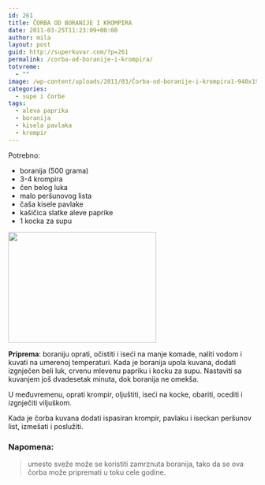 ```yaml
---
id: 261
title: ČORBA OD BORANIJE I KROMPIRA
date: 2011-03-25T11:23:09+00:00
author: mila
layout: post
guid: http://superkuvar.com/?p=261
permalink: /corba-od-boranije-i-krompira/
totvreme:
  - ""
image: /wp-content/uploads/2011/03/Čorba-od-boranije-i-krompira1-940x198.jpg
categories:
  - supe i čorbe
tags:
  - aleva paprika
  - boranija
  - kisela pavlaka
  - krompir
---
```

Potrebno:

  * boranija (500 grama)
  * 3-4 krompira
  * čen belog luka
  * malo peršunovog lista
  * čaša kisele pavlake
  * kašičica slatke aleve paprike
  * 1 kocka za supu

<img class="alignnone size-medium wp-image-2847" title="Čorba od boranije i krompira" src="/wp-content/uploads/2011/03/%C4%8Corba-od-boranije-i-krompira1-300x225.jpg" alt="" width="300" height="225" /> 

**Priprema**: boraniju oprati, očistiti i iseći na manje komade, naliti vodom i kuvati na umerenoj temperaturi. Kada je boranija upola kuvana, dodati izgnječen beli luk, crvenu mlevenu papriku i kocku za supu. Nastaviti sa kuvanjem još dvadesetak minuta, dok boranija ne omekša.

U međuvremenu, oprati krompir, oljuštiti, iseći na kocke, obariti, ocediti i izgnječiti viljuškom.

Kada je čorba kuvana dodati ispasiran krompir, pavlaku i iseckan peršunov list, izmešati i poslužiti.

### Napomena:
> umesto sveže može se koristiti zamrznuta boranija, tako da se ova čorba može pripremati u toku cele godine.

&nbsp;